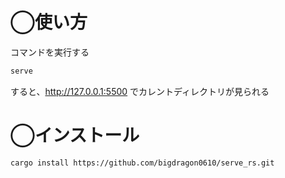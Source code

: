 # ◯使い方
コマンドを実行する
```sh
serve
```
すると、http://127.0.0.1:5500 でカレントディレクトリが見られる

# ◯インストール
```sh
cargo install https://github.com/bigdragon0610/serve_rs.git
```
